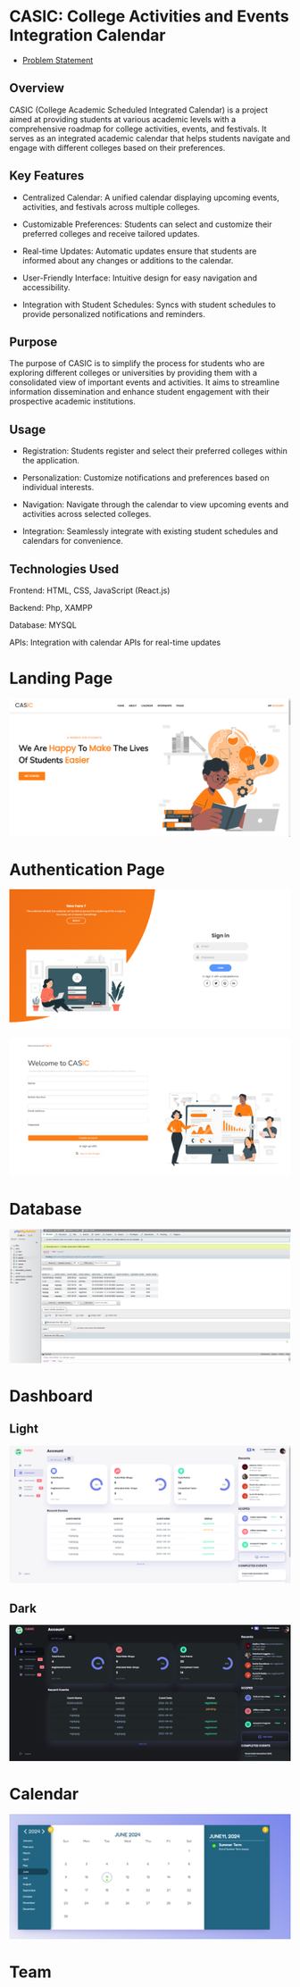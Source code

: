 # CASIC: College Activities and Events Integration Calendar

- [Problem Statement](https://view.officeapps.live.com/op/view.aspx?src=https%3A%2F%2Fraw.githubusercontent.com%2FANSHUMANDAS1506%2FCASIC---SIH-2022%2Fmain%2FProblem%2520Statement%2520And%2520Solution%2FCopy%2520of%2520Format-SIH2022%2520final.pptx&wdOrigin=BROWSELINK)

## Overview

CASIC (College Academic Scheduled Integrated Calendar) is a project aimed at providing students at various academic levels with a comprehensive roadmap for college activities, events, and festivals. It serves as an integrated academic calendar that helps students navigate and engage with different colleges based on their preferences.

## Key Features

- Centralized Calendar: A unified calendar displaying upcoming events, activities, and festivals across multiple colleges.

- Customizable Preferences: Students can select and customize their preferred colleges and receive tailored updates.

- Real-time Updates: Automatic updates ensure that students are informed about any changes or additions to the calendar.

- User-Friendly Interface: Intuitive design for easy navigation and accessibility.

- Integration with Student Schedules: Syncs with student schedules to provide personalized notifications and reminders.

## Purpose

The purpose of CASIC is to simplify the process for students who are exploring different colleges or universities by providing them with a consolidated view of important events and activities. It aims to streamline information dissemination and enhance student engagement with their prospective academic institutions.

## Usage

- Registration: Students register and select their preferred colleges within the application.

- Personalization: Customize notifications and preferences based on individual interests.

- Navigation: Navigate through the calendar to view upcoming events and activities across selected colleges.

- Integration: Seamlessly integrate with existing student schedules and calendars for convenience.

## Technologies Used

Frontend: HTML, CSS, JavaScript (React.js)

Backend: Php, XAMPP

Database: MYSQL

APIs: Integration with calendar APIs for real-time updates

# Landing Page

![Landing Page](https://github.com/ANSHUMANDAS1506/CASIC---SIH-2022/blob/main/Images/landing.png)

# Authentication Page

![Login Page](https://github.com/ANSHUMANDAS1506/CASIC---SIH-2022/blob/main/Images/login.png)

![Registration Page](https://github.com/ANSHUMANDAS1506/CASIC---SIH-2022/blob/main/Images/Registration.png)

# Database

![Backend Page](https://github.com/ANSHUMANDAS1506/CASIC---SIH-2022/blob/main/Images/Db.png)

# Dashboard

## Light

![Dashboard Page](https://github.com/ANSHUMANDAS1506/CASIC---SIH-2022/blob/main/Images/student%20admin%20dash.png)

## Dark

![Dashboard Page2](https://github.com/ANSHUMANDAS1506/CASIC---SIH-2022/blob/main/Images/dashboard%20dark.png)

# Calendar

![Calendar](https://github.com/ANSHUMANDAS1506/CASIC---SIH-2022/blob/main/Images/evo%20calendar.png)



# Team 
